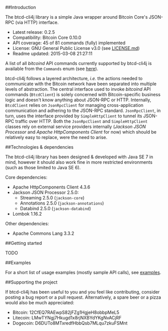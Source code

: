 ##Introduction

The btcd-cli4j library is a simple Java wrapper around Bitcoin Core's JSON-RPC (via HTTP) interface. 

* Latest release: 0.2.5
* Compatibility: Bitcoin Core 0.10.0
* API coverage: 45 of 81 commands (fully) implemented
* License: GNU General Public License v3.0 (see [LICENSE.md](https://github.com/priiduneemre/btcd-cli4j/blob/master/LICENSE.md))
* Readme updated: 2015-03-08 21:27:11

A list of all *bitcoind* API commands currently supported by btcd-cli4j is available from the `Commands` enum (see [here](https://github.com/priiduneemre/btcd-cli4j/blob/master/src/main/java/com/neemre/btcdcli4j/Commands.java)).

btcd-cli4j follows a layered architecture, *i.e.* the actions needed to communicate with the Bitcoin network have been separated into multiple levels of abstraction. The central interface used to invoke *bitcoind* API commands (`BtcdClient`) is solely concerned with Bitcoin-specific business logic and doesn't know anything about JSON-RPC or HTTP. Internally, `BtcdClient` relies on `JsonRpcClient` for managing cross-application communication and adhering to the JSON-RPC standard. `JsonRpcClient`, in turn, uses the interface provided by `SimpleHttpClient` to tunnel its JSON-RPC traffic over HTTP. Both the `JsonRpcClient` and `SimpleHttpClient` classes rely on external service providers internally (*Jackson JSON Processor* and *Apache HttpComponents Client* for now) which should be relatively easy to replace, were the need to arise.

##Technologies & dependencies

The btcd-cli4j library has been designed & developed with Java SE 7 in mind, however it should also work fine in more restricted environments (such as those limited to Java SE 6).

Core dependencies:
* Apache HttpComponents Client 4.3.6
* Jackson JSON Processor 2.5.0:
  * Streaming 2.5.0 (`jackson-core`) 
  * Annotations 2.5.0 (`jackson-annotations`)
  * Databind 2.5.0 (`jackson-databind`)
* Lombok 1.16.2

Other dependencies:
* Apache Commons Lang 3.3.2

##Getting started

TODO

##Examples

For a short list of usage examples (mostly sample API calls), see [examples](https://github.com/priiduneemre/btcd-cli4j/tree/master/examples).

##Supporting the project

If btcd-cli4j has been useful to you and you feel like contributing, consider posting a bug report or a pull request. Alternatively, a spare beer or a pizza would also be much appreciated:

* Bitcoin: 12CfEQ7RAEwpS82jFZg1HgjeH8obbpMeL5
* Litecoin: LMwTYNgj7Hkugd1x8rjNXBYdYKgNvACjRF
* Dogecoin: D6DUTo8MTxredfHbbQsb7MLqu7zkuFSMnt